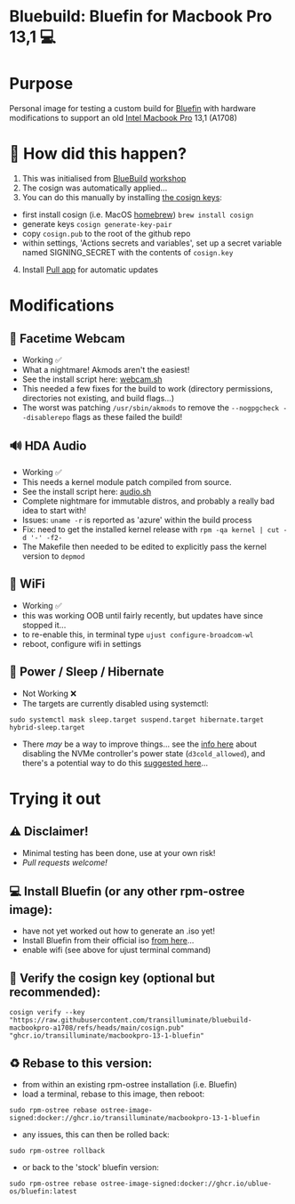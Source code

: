 # Bluebuild: Bluefin for Macbook Pro 13,1 💻

# Purpose

Personal image for testing a custom build for [Bluefin](https://projectbluefin.io/) with hardware modifications to support an old [Intel Macbook Pro](https://support.apple.com/en-us/111951) 13,1 (A1708)

# 🦖 How did this happen?

1. This was initialised from [BlueBuild](https://blue-build.org/) [workshop](https://workshop.blue-build.org/)
2. The cosign was automatically applied...
3. You can do this manually by installing [the cosign keys](https://github.com/ublue-os/image-template?tab=readme-ov-file#container-signing):
- first install cosign (i.e. MacOS [homebrew](https://brew.sh/)) `brew install cosign`
- generate keys `cosign generate-key-pair`
- copy `cosign.pub` to the root of the github repo
- within settings, 'Actions secrets and variables', set up a secret variable named SIGNING_SECRET with the contents of `cosign.key`
4. Install [Pull app](https://github.com/apps/pull) for automatic updates

# Modifications

## 📸 Facetime Webcam

- Working ✅
- What a nightmare! Akmods aren't the easiest!
- See the install script here: [webcam.sh](https://github.com/transilluminate/bluebuild-macbookpro-a1708/blob/main/files/scripts/webcam.sh)
- This needed a few fixes for the build to work (directory permissions, directories not existing, and build flags...)
- The worst was patching `/usr/sbin/akmods` to remove the `--nogpgcheck --disablerepo` flags as these failed the build!

## 🔊 HDA Audio

- Working ✅
- This needs a kernel module patch compiled from source.
- See the install script here: [audio.sh](https://github.com/transilluminate/bluebuild-macbookpro-a1708/blob/main/files/scripts/audio.sh)
- Complete nightmare for immutable distros, and probably a really bad idea to start with!
- Issues: `uname -r` is reported as 'azure' within the build process
- Fix: need to get the installed kernel release with `rpm -qa kernel | cut -d '-' -f2-`
- The Makefile then needed to be edited to explicitly pass the kernel version to `depmod`

## 🛜 WiFi

- Working ✅
- this was working OOB until fairly recently, but updates have since stopped it...
- to re-enable this, in terminal type `ujust configure-broadcom-wl`
- reboot, configure wifi in settings

## 🔋 Power / Sleep / Hibernate

- Not Working ❌
- The targets are currently disabled using systemctl:
```
sudo systemctl mask sleep.target suspend.target hibernate.target hybrid-sleep.target
```
- There _may_ be a way to improve things... see the [info here](https://github.com/Dunedan/mbp-2016-linux?tab=readme-ov-file#suspend--hibernation) about disabling the NVMe controller's power state (`d3cold_allowed`), and there's a potential way to do this [suggested here](https://github.com/transilluminate/bluebuild-macbookpro-a1708/blob/main/files/scripts/disable_sleep.sh)...

# Trying it out

## ⚠️ Disclaimer!

- Minimal testing has been done, use at your own risk!
- *Pull requests welcome!*

## 💻 Install Bluefin (or any other rpm-ostree image):

- have not yet worked out how to generate an .iso yet!
- Install Bluefin from their official iso [from here](https://projectbluefin.io/)...
- enable wifi (see above for ujust terminal command)

## 🔐 Verify the cosign key (optional but recommended):
```
cosign verify --key "https://raw.githubusercontent.com/transilluminate/bluebuild-macbookpro-a1708/refs/heads/main/cosign.pub" "ghcr.io/transilluminate/macbookpro-13-1-bluefin"
```
## ♻️ Rebase to this version:

- from within an existing rpm-ostree installation (i.e. Bluefin)
- load a terminal, rebase to this image, then reboot:
```
sudo rpm-ostree rebase ostree-image-signed:docker://ghcr.io/transilluminate/macbookpro-13-1-bluefin
```
- any issues, this can then be rolled back:
```
sudo rpm-ostree rollback
```
- or back to the 'stock' bluefin version:
```
sudo rpm-ostree rebase ostree-image-signed:docker://ghcr.io/ublue-os/bluefin:latest
```
